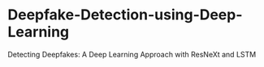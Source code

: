 # Deepfake-Detection-using-Deep-Learning
Detecting Deepfakes: A Deep Learning Approach with ResNeXt and LSTM
